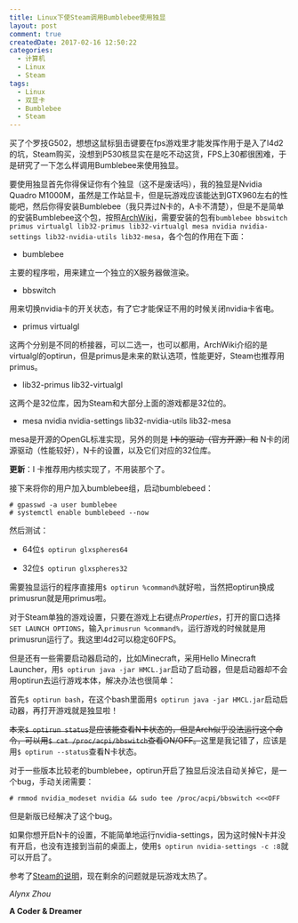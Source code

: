 ```yaml
---
title: Linux下使Steam调用Bumblebee使用独显
layout: post
comment: true
createdDate: 2017-02-16 12:50:22
categories:
  - 计算机
  - Linux
  - Steam
tags:
  - Linux
  - 双显卡
  - Bumblebee
  - Steam
---
```

买了个罗技G502，想想这鼠标狙击键要在fps游戏里才能发挥作用于是入了l4d2的坑，Steam购买，没想到P530核显实在是吃不动这货，FPS上30都很困难，于是研究了一下怎么样调用Bumblebee来使用独显。

<!--more-->

要使用独显首先你得保证你有个独显（这不是废话吗），我的独显是Nvidia Quadro M1000M，虽然是工作站显卡，但是玩游戏应该能达到GTX960左右的性能吧，然后你得安装Bumblebee（我只弄过N卡的，A卡不清楚），但是不是简单的安装Bumblebee这个包，按照[ArchWiki](https://wiki.archlinux.org/index.php/Bumblebee_(%E7%AE%80%E4%BD%93%E4%B8%AD%E6%96%87))，需要安装的包有`bumblebee bbswitch primus virtualgl lib32-primus lib32-virtualgl mesa nvidia nvidia-settings lib32-nvidia-utils lib32-mesa`，各个包的作用在下面：

- bumblebee

主要的程序啦，用来建立一个独立的X服务器做渲染。

- bbswitch

用来切换nvidia卡的开关状态，有了它才能保证不用的时候关闭nvidia卡省电。

- primus virtualgl

这两个分别是不同的桥接器，可以二选一，也可以都用，ArchWiki介绍的是virtualgl的optirun，但是primus是未来的默认选项，性能更好，Steam也推荐用primus。

- lib32-primus lib32-virtualgl

这两个是32位库，因为Steam和大部分上面的游戏都是32位的。

- mesa nvidia nvidia-settings lib32-nvidia-utils lib32-mesa

mesa是开源的OpenGL标准实现，另外的则是 ~~I卡的驱动（官方开源）和~~ N卡的闭源驱动（性能较好），N卡的设置，以及它们对应的32位库。

**更新**：I 卡推荐用内核实现了，不用装那个了。

接下来将你的用户加入bumblebee组，启动bumblebeed：

````
# gpasswd -a user bumblebee
# systemctl enable bumblebeed --now
````

然后测试：

- 64位`$ optirun glxspheres64`

- 32位`$ optirun glxspheres32`

需要独显运行的程序直接用`$ optirun %command%`就好啦，当然把optirun换成primusrun就是用primus啦。

对于Steam单独的游戏设置，只要在游戏上右键点*Properties*，打开的窗口选择`SET LAUNCH OPTIONS`，输入`primusrun %command%`，运行游戏的时候就是用primusrun运行了。我这里l4d2可以稳定60FPS。

但是还有一些需要启动器启动的，比如Minecraft，采用Hello Minecraft Launcher，用`$ optirun java -jar HMCL.jar`启动了启动器，但是启动器却不会用optirun去运行游戏本体，解决办法也很简单：

首先`$ optirun bash`，在这个bash里面用`$ optirun java -jar HMCL.jar`启动启动器，再打开游戏就是独显啦！

~~本来`$ optirun status`是应该能查看N卡状态的，但是Arch似乎没法运行这个命令，可以用`$ cat /proc/acpi/bbswitch`查看ON/OFF。~~这里是我记错了，应该是用`$ optirun --status`查看N卡状态。

对于一些版本比较老的bumblebee，optirun开启了独显后没法自动关掉它，是一个bug，手动关闭需要：

````
# rmmod nvidia_modeset nvidia && sudo tee /proc/acpi/bbswitch <<<OFF
````

但是新版已经解决了这个bug。

如果你想开启N卡的设置，不能简单地运行nvidia-settings，因为这时候N卡并没有开启，也没有连接到当前的桌面上，使用`$ optirun nvidia-settings -c :8`就可以开启了。

参考了[Steam的说明](https://support.steampowered.com/kb_article.php?ref=6316-GJKC-7437)，现在剩余的问题就是玩游戏太热了。

*Alynx Zhou*

**A Coder & Dreamer**
